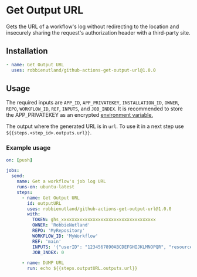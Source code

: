 # Get Output URL

Gets the URL of a workflow's log without redirecting to the location and insecurely sharing the request's authorization header with a third-party site.

## Installation
```yaml
- name: Get Output URL
  uses: robbienutland/github-actions-get-output-url@1.0.0
```

## Usage

The required inputs are `APP_ID`, `APP_PRIVATEKEY`, `INSTALLATION_ID`, `OWNER`, `REPO`, `WORKFLOW_ID`, `REF`, `INPUTS`, and `JOB_INDEX`. It is recommended to store the APP_PRIVATEKEY as an encrypted [environment variable.](https://help.github.com/en/articles/virtual-environments-for-github-actions#creating-and-using-secrets-encrypted-variables)

The output where the generated URL is in `url`. To use it in a next step use `${{steps.<step_id>.outputs.url}}`.

### Example usage
```yaml
on: [push]

jobs:
  send:
    name: Get a workflow's job log URL 
    runs-on: ubuntu-latest
    steps:
      - name: Get Output URL
        id: outputURL
        uses: robbienutland/github-actions-get-output-url@1.0.0
        with:
          TOKEN: ghs_xxxxxxxxxxxxxxxxxxxxxxxxxxxxxxxxxxxx
          OWNER: 'RobbieNutland'
          REPO: 'MyRepository'
          WORKFLOW_ID: 'MyWorkflow'
          REF: 'main'
          INPUTS: '{"userID": "1234567890ABCDEFGHIJKLMNOPQR", "resource": "myData"}'
          JOB_INDEX: 0

      - name: DUMP URL
        run: echo ${{steps.outputURL.outputs.url}}

```
